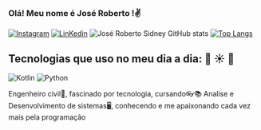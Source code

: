 

### Olá! Meu nome é José Roberto !✌️
[![Instagram](https://img.shields.io/badge/Instagram-E4405F?style=for-the-badge&logo=instagram&logoColor=white)](https://www.instagram.com/joserobertosidney/)
[![LinKedin](	https://img.shields.io/badge/LinkedIn-0077B5?style=for-the-badge&logo=linkedin&logoColor=white)](https://www.linkedin.com/in/jos%C3%A9-roberto-costa-sidney-garcia-2b7ba3240/)
![José Roberto Sidney GitHub stats](https://github-readme-stats.vercel.app/api?username=joserobertosidney&show_icons=true&theme=onedark)
[![Top Langs](https://github-readme-stats.vercel.app/api/top-langs/?username=joserobertosidney)](https://github.com/joserobertosidney/github-readme-stats)


## Tecnologias que uso no meu dia a dia: 📅 ☀️ 🌙

![Kotlin](https://img.shields.io/badge/Kotlin-0095D5?&style=for-the-badge&logo=kotlin&logoColor=white)
![Python](https://img.shields.io/badge/Python-14354C?style=for-the-badge&logo=python&logoColor=white)



 Engenheiro civil📐, fascinado por tecnologia, cursando👓📚  Analise e Desenvolvimento de sistemas🖥️, conhecendo e me apaixonando cada vez mais pela programação

